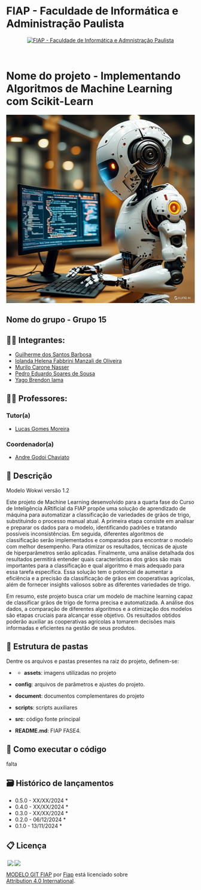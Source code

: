 # FIAP - Faculdade de Informática e Administração Paulista

<p align="center">
<a href= "https://www.fiap.com.br/"><img src="assets/logo-fiap.png" alt="FIAP - Faculdade de Informática e Admnistração Paulista" border="0" width=40% height=40%></a>
</p>

<br>

# Nome do projeto - Implementando Algoritmos de Machine Learning com Scikit-Learn

![Designer.jpeg](https://github.com/IolandaManzali/FASE-04-CTWP-Cap11/blob/main/assets/cap3_fase4.png)



## Nome do grupo - Grupo 15

## 👨‍🎓 Integrantes: 
- <a href="https://www.linkedin.com/in/guilherme-dos-santos-barbosa-58397b176">Guilherme dos Santos Barbosa</a>
- <a href="https://www.linkedin.com/in/iolanda-helena-fabbrini-manzali-de-oliveira-14ab8ab0">Iolanda Helena Fabbrini Manzali de Oliveira</a>
- <a href="https://www.linkedin.com/company/inova-fusca">Murilo Carone Nasser</a> 
- <a href="https://www.linkedin.com/in/pedro-eduardo-soares-de-sousa-439552309">Pedro Eduardo Soares de Sousa</a> 
- <a href="https://www.linkedin.com/company/inova-fusca">Yago Brendon Iama</a>

## 👩‍🏫 Professores:
### Tutor(a) 
- <a href="https://www.linkedin.com/in/lucas-gomes-moreira-15a8452a">Lucas Gomes Moreira</a>
### Coordenador(a)
- <a href="https://www.linkedin.com/company/inova-fusca">Andre Godoi Chaviato</a>

## 📜 Descrição
Modelo Wokwi versão 1.2

<p align="justify">
 
Este projeto de  Machine Learning desenvolvido para a quarta fase do Curso de  Inteligência ARtificial da FIAP propõe uma solução de aprendizado de máquina para automatizar a classificação de variedades de grãos de trigo, substituindo o processo manual atual. A primeira etapa consiste em analisar e preparar os dados para o modelo, identificando padrões e tratando possíveis inconsistências. Em seguida, diferentes algoritmos de classificação serão implementados e comparados para encontrar o modelo com melhor desempenho. Para otimizar os resultados, técnicas de ajuste de hiperparâmetros serão aplicadas. Finalmente, uma análise detalhada dos resultados permitirá entender quais características dos grãos são mais importantes para a classificação e qual algoritmo é mais adequado para essa tarefa específica. Essa solução tem o potencial de aumentar a eficiência e a precisão da classificação de grãos em cooperativas agrícolas, além de fornecer insights valiosos sobre as diferentes variedades de trigo.

Em resumo, este projeto busca criar um modelo de machine learning capaz de classificar grãos de trigo de forma precisa e automatizada. A análise dos dados, a comparação de diferentes algoritmos e a otimização dos modelos são etapas cruciais para alcançar esse objetivo. Os resultados obtidos poderão auxiliar as cooperativas agrícolas a tomarem decisões mais informadas e eficientes na gestão de seus produtos.

 





</p>

## 📁 Estrutura de pastas

Dentre os arquivos e pastas presentes na raiz do projeto, definem-se:

- - <b>assets</b>: imagens utilizadas no projeto

- <b>config</b>: arquivos de parâmetros e ajustes do projeto.

- <b>document</b>: documentos complementares do projeto

- <b>scripts</b>: scripts auxiliares

- <b>src</b>: código fonte principal

- <b>README.md</b>: FIAP FASE4. 

## 🔧 Como executar o código
 falta 






## 🗃 Histórico de lançamentos

* 0.5.0 - XX/XX/2024
    * 
* 0.4.0 - XX/XX/2024
    * 
* 0.3.0 - XX/XX/2024
    * 
* 0.2.0 - 06/12/2024
    * 
* 0.1.0 - 13/11/2024
    *
  
## 📋 Licença

<img style="height:22px!important;margin-left:3px;vertical-align:text-bottom;" src="https://mirrors.creativecommons.org/presskit/icons/cc.svg?ref=chooser-v1"><img style="height:22px!important;margin-left:3px;vertical-align:text-bottom;" src="https://mirrors.creativecommons.org/presskit/icons/by.svg?ref=chooser-v1"><p xmlns:cc="http://creativecommons.org/ns#" xmlns:dct="http://purl.org/dc/terms/"><a property="dct:title" rel="cc:attributionURL" href="https://github.com/agodoi/template">MODELO GIT FIAP</a> por <a rel="cc:attributionURL dct:creator" property="cc:attributionName" href="https://fiap.com.br">Fiap</a> está licenciado sobre <a href="http://creativecommons.org/licenses/by/4.0/?ref=chooser-v1" target="_blank" rel="license noopener noreferrer" style="display:inline-block;">Attribution 4.0 International</a>.</p>
